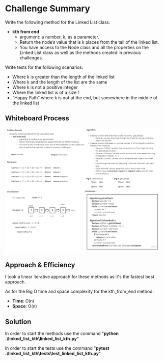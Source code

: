 # Challenge Summary
<!-- Description of the challenge -->
Write the following method for the Linked List class:

- **kth from end**
  - argument: a number, k, as a parameter.
  - Return the node’s value that is k places from the tail of the linked list.
  - You have access to the Node class and all the properties on the Linked List class as well as the methods created in previous challenges.

Write tests for the following scenarios:
- Where k is greater than the length of the linked list
- Where k and the length of the list are the same
- Where k is not a positive integer
- Where the linked list is of a size 1
- “Happy Path” where k is not at the end, but somewhere in the middle of the linked list

## Whiteboard Process
<!-- Embedded whiteboard image -->
![white board pic](./img/linked_list_kth.jpg)

## Approach & Efficiency
<!-- What approach did you take? Why? What is the Big O space/time for this approach? -->
I took a linear iterative approach for these methods as it's the fastest best approach.

As for the Big O time and space complexity for the kth_from_end method:
- **Time**: O(n)
- **Space**: O(n)

## Solution
<!-- Show how to run your code, and examples of it in action -->
In order to start the methods use the command "**python .\linked_list_kth\linked_list_kth.py**"

In order to start the tests use the command "**pytest .\linked_list_kth\tests\test_linked_list_kth.py**"
